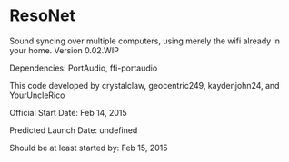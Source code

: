 # ResoNet
Sound syncing over multiple computers, using merely the wifi already in your home.
Version 0.02.WIP

Dependencies: PortAudio, ffi-portaudio

This code developed by crystalclaw, geocentric249, kaydenjohn24, and YourUncleRico

Official Start Date: Feb 14, 2015

Predicted Launch Date: undefined

Should be at least started by: Feb 15, 2015
